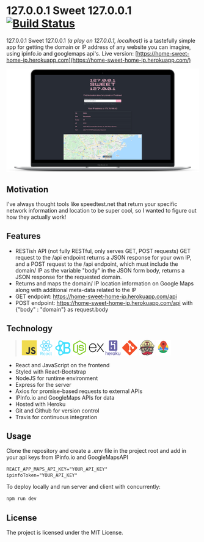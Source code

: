 # 127.0.0.1 Sweet 127.0.0.1 [![Build Status](https://travis-ci.com/MrRyanFloyd/home-sweet-127.0.0.1.svg?branch=master)](https://travis-ci.com/MrRyanFloyd/home-sweet-127.0.0.1)

127.0.0.1 Sweet 127.0.0.1 _(a play on 127.0.0.1, localhost)_ is a tastefully simple app for getting the domain or IP address of any website you can imagine, using ipinfo.io and googlemaps api's. Live version: [https://home-sweet-home-ip.herokuapp.com](https://home-sweet-home-ip.herokuapp.com/)

![alt text](/client/src/assets/home-sweet-home-desktop.png)

## Motivation

I've always thought tools like speedtest.net that return your specific network information and location to be super cool, so I wanted to figure out how they actually work!

## Features

- RESTish API (not fully RESTful, only serves GET, POST requests) GET request to the /api endpoint returns a JSON response for your own IP, and a POST request to the /api endpoint, which must include the domain/ IP as the variable "body" in the JSON form body, returns a JSON response for the requested domain.
- Returns and maps the domain/ IP location information on Google Maps along with additional meta-data related to the IP
- GET endpoint: https://home-sweet-home-ip.herokuapp.com/api
- POST endpoint: https://home-sweet-home-ip.herokuapp.com/api with {"body" : "domain"} as request.body

## Technology

> <img src="/client/src/assets/js.svg" width="40px"> <img src="/client/src/assets/react.svg" width="40px"> <img src="/client/src/assets/react-bootstrap.png" width="40px"> <img src="/client/src/assets/node.svg" width="40px"> <img src="/client/src/assets/express.svg" width="40px"> <img src="/client/src/assets/heroku.svg" width="40px"> <img src="/client/src/assets/git.svg" width="40px"> <img src="/client/src/assets/travis-ci.svg" width="40px"> <img src="/client/src/assets/maps.png" width="40px">

- React and JavaScript on the frontend
- Styled with React-Bootstrap
- NodeJS for runtime environment
- Express for the server
- Axios for promise-based requests to external APIs
- IPInfo.io and GoogleMaps APIs for data
- Hosted with Heroku
- Git and Github for version control
- Travis for continuous integration

## Usage

Clone the repository and create a .env file in the project root and add in your api keys from IPinfo.io and GoogleMapsAPI

```text
REACT_APP_MAPS_API_KEY="YOUR_API_KEY"
ipinfoToken="YOUR_API_KEY"
```

To deploy locally and run server and client with concurrently:

```javascript
npm run dev
```

## License

The project is licensed under the MIT License.
